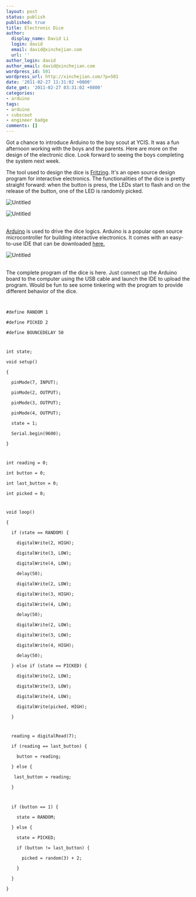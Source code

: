 ```yaml
---
layout: post
status: publish
published: true
title: Electronic Dice
author:
  display_name: David Li
  login: david
  email: david@xinchejian.com
  url: ''
author_login: david
author_email: david@xinchejian.com
wordpress_id: 501
wordpress_url: http://xinchejian.com/?p=501
date: '2011-02-27 11:31:02 +0800'
date_gmt: '2011-02-27 03:31:02 +0800'
categories:
- arduino
tags:
- arduino
- cubscout
- engineer badge
comments: []
---
```

<p>Got a chance to introduce Arduino to the boy scout at YCIS. It was a fun afternoon working with the boys and the parents. Here are more on the design of the electronic dice. Look forward to seeing the boys completing the system next week. </p></p>
<p>The tool used to design the dice is <a href="http://fritzing.org" target="_blank">Fritzing</a>. It's an open source design program for interactive electronics. The functionalities of the dice is pretty straight forward: when the button is press, the LEDs start to flash and on the release of the button, one of the LED is randomly picked.</p></p>
<p><img style="display:block; margin-left:auto; margin-right:auto;" src="http://xinchejian.com/wp-content/uploads/2011/02/untitled.jpg" alt="Untitled" title="untitled.jpg" border="0"/></p></p>
<p>
<img style="display:block; margin-left:auto; margin-right:auto;" src="http://xinchejian.com/wp-content/uploads/2011/02/untitled1.jpg" alt="Untitled" title="untitled.jpg" border="0"/><br />
</p></p>
<p><a href="http://arduino.cc" target="_blank">Arduino</a> is used to drive the dice logics. Arduino is a popular open source microcontroller for building interactive electronics. It comes with an easy-to-use IDE that can be downloaded <a href="http://arduino.cc/en/Main/Software" target="_blank">here.</a> </p></p>
<p>
<img style="display:block; margin-left:auto; margin-right:auto;" src="http://xinchejian.com/wp-content/uploads/2011/02/untitled2.jpg" alt="Untitled" title="untitled.jpg" border="0"/><br />
</p></p>
<p>The complete program of the dice is here. Just connect up the Arduino board to the computer using the USB cable and launch the IDE to upload the program. Would be fun to see some tinkering with the program to provide different behavior of the dice. </p></p>
<pre><code><br />
#define RANDOM 1<br />
#define PICKED 2<br />
#define BOUNCEDELAY 50</p>
<p>int state;<br />
void setup()<br />
{<br />
  pinMode(7, INPUT);<br />
  pinMode(2, OUTPUT);<br />
  pinMode(3, OUTPUT);<br />
  pinMode(4, OUTPUT);<br />
  state = 1;<br />
  Serial.begin(9600);<br />
}</p>
<p>int reading = 0;<br />
int button = 0;<br />
int last_button = 0;<br />
int picked = 0;</p>
<p>void loop()<br />
{<br />
  if (state == RANDOM) {<br />
    digitalWrite(2, HIGH);<br />
    digitalWrite(3, LOW);<br />
    digitalWrite(4, LOW);<br />
    delay(50);<br />
    digitalWrite(2, LOW);<br />
    digitalWrite(3, HIGH);<br />
    digitalWrite(4, LOW);<br />
    delay(50);<br />
    digitalWrite(2, LOW);<br />
    digitalWrite(3, LOW);<br />
    digitalWrite(4, HIGH);<br />
    delay(50);<br />
  } else if (state == PICKED) {<br />
    digitalWrite(2, LOW);<br />
    digitalWrite(3, LOW);<br />
    digitalWrite(4, LOW);<br />
    digitalWrite(picked, HIGH);<br />
  }</p>
<p>  reading = digitalRead(7);<br />
  if (reading == last_button) {<br />
    button = reading;<br />
  } else {<br />
   last_button = reading;<br />
  }</p>
<p>  if (button == 1) {<br />
    state = RANDOM;<br />
  } else {<br />
    state = PICKED;<br />
    if (button != last_button) {<br />
      picked = random(3) + 2;<br />
    }<br />
  }<br />
}<br />
</code></pre></p>
